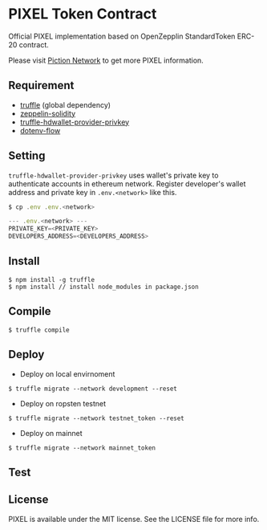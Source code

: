 # PIXEL Token Contract

Official PIXEL implementation based on OpenZepplin StandardToken ERC-20 contract.

Please visit [Piction Network](https://piction.network) to get more PIXEL information.

## Requirement
- [truffle](https://github.com/trufflesuite/truffle) (global dependency)
- [zeppelin-solidity](https://github.com/OpenZeppelin/openzeppelin-solidity)
- [truffle-hdwallet-provider-privkey](https://github.com/rhlsthrm/truffle-hdwallet-provider-privkey)
- [dotenv-flow](https://github.com/kerimdzhanov/dotenv-flow)

## Setting

`truffle-hdwallet-provider-privkey` uses wallet's private key to authenticate accounts in ethereum network.
Register developer's wallet address and private key in `.env.<network>` like this.

```javascript
$ cp .env .env.<network>

--- .env.<network> ---
PRIVATE_KEY=<PRIVATE_KEY>
DEVELOPERS_ADDRESS=<DEVELOPERS_ADDRESS>
```

## Install 

```
$ npm install -g truffle
$ npm install // install node_modules in package.json
```

## Compile

```
$ truffle compile
```

## Deploy
- Deploy on local envirnoment 
```
$ truffle migrate --network development --reset
```
- Deploy on ropsten testnet
```
$ truffle migrate --network testnet_token --reset
```
- Deploy on mainnet
```
$ truffle migrate --network mainnet_token
```

## Test

## License

PIXEL is available under the MIT license. See the LICENSE file for more info.
